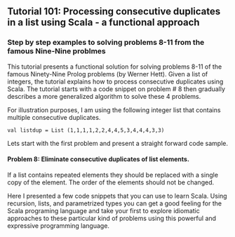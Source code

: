 ## Tutorial 101: Processing consecutive duplicates in a list using Scala - a functional approach   
### Step by step examples to solving problems 8-11 from the famous Nine-Nine problmes

This tutorial presents a functional solution for solving problems 8-11 of the famous Ninety-Nine Prolog problems (by Werner Hett). Given a list of integers, the tutorial explains how to process consecutive duplicates using Scala. The tutorial starts with a code snippet on problem \# 8 then gradually describes a more generalized algorithm to solve these 4 problems.

For illustration purposes, I am using the following integer list that contains multiple consecutive duplicates.

    val listdup = List (1,1,1,1,2,2,4,4,5,3,4,4,4,3,3)

Lets start with the first problem and present a straight forward code sample.

#### Problem 8: Eliminate consecutive duplicates of list elements.

If a list contains repeated elements they should be replaced with a single copy of the element. The order of the elements should not be changed.

Here I presented a few code snippets that you can use to learn Scala. Using recursion, lists, and parametrized types you can get a good feeling for the Scala programing language and take your first to explore idiomatic approaches to these particular kind of problems using this powerful and expressive programming language. 




